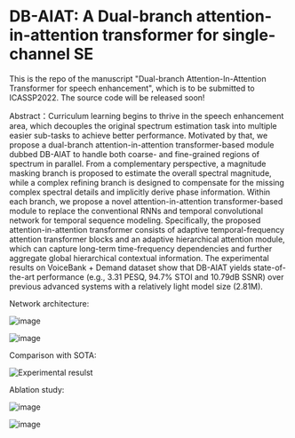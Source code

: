 # DB-AIAT: A Dual-branch attention-in-attention transformer for single-channel SE
This is the repo of the manuscript "Dual-branch Attention-In-Attention Transformer for speech enhancement", which is to be submitted to ICASSP2022.
 The source code will be released soon!


Abstract：Curriculum learning begins to thrive in the speech enhancement area, which decouples the original spectrum estimation task into multiple easier sub-tasks to achieve better performance. Motivated by that, we propose a dual-branch attention-in-attention transformer-based module dubbed DB-AIAT to handle both coarse- and fine-grained regions of spectrum in parallel. From a complementary perspective, a magnitude masking branch is proposed to estimate the overall spectral magnitude, while a complex refining branch is designed to compensate for the missing complex spectral details and implicitly derive phase information. Within each branch, we propose a novel attention-in-attention transformer-based module to replace the conventional RNNs and temporal convolutional network for temporal sequence modeling. Specifically, the proposed attention-in-attention transformer consists of adaptive temporal-frequency attention transformer blocks and an adaptive hierarchical attention module, which can capture long-term time-frequency dependencies and further aggregate global hierarchical contextual information. The experimental results on VoiceBank + Demand dataset show that DB-AIAT yields state-of-the-art performance (e.g., 3.31 PESQ, 94.7% STOI and 10.79dB SSNR) over previous advanced systems with a relatively light model size (2.81M).

Network architecture:

![image](https://user-images.githubusercontent.com/51236251/135278429-6099d5da-c826-4aa2-8cca-b7c774beb14a.png)

![image](https://user-images.githubusercontent.com/51236251/135278803-b6769574-e70f-480b-8cb1-6a9934328844.png)



Comparison with SOTA:

![Experimental resulst](https://user-images.githubusercontent.com/51236251/134447067-15506636-9dbb-426f-894c-eafcf28940a3.PNG)

Ablation study:

![image](https://user-images.githubusercontent.com/51236251/134447114-74429af8-7c10-465d-8a1e-ddf0ec636b4e.png)

![image](https://user-images.githubusercontent.com/51236251/135372230-3edd1d3f-965b-4fa3-8078-6dda576cb328.png)
